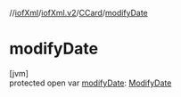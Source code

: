 //[iofXml](../../../index.md)/[iofXml.v2](../index.md)/[CCard](index.md)/[modifyDate](modify-date.md)

# modifyDate

[jvm]\
protected open var [modifyDate](modify-date.md): [ModifyDate](../-modify-date/index.md)
